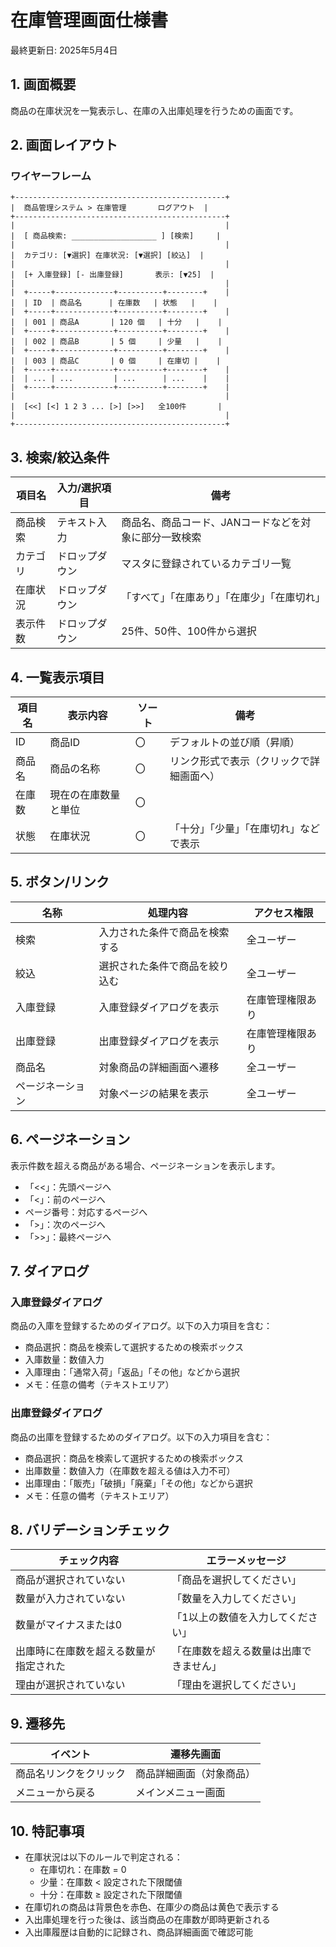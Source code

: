 # 在庫管理画面仕様書

最終更新日: 2025年5月4日

## 1. 画面概要

商品の在庫状況を一覧表示し、在庫の入出庫処理を行うための画面です。

## 2. 画面レイアウト

### ワイヤーフレーム

```
+-----------------------------------------------+
|  商品管理システム > 在庫管理       ログアウト  |
+-----------------------------------------------+
|                                               |
|  [ 商品検索: ___________________ ] [検索]     |
|                                               |
|  カテゴリ: [▼選択] 在庫状況: [▼選択] [絞込]  |
|                                               |
|  [+ 入庫登録] [- 出庫登録]       表示: [▼25]  |
|                                               |
|  +-----+-------------+----------+--------+    |
|  | ID  | 商品名      | 在庫数   | 状態   |    |
|  +-----+-------------+----------+--------+    |
|  | 001 | 商品A       | 120 個   | 十分   |    |
|  +-----+-------------+----------+--------+    |
|  | 002 | 商品B       | 5 個     | 少量   |    |
|  +-----+-------------+----------+--------+    |
|  | 003 | 商品C       | 0 個     | 在庫切 |    |
|  +-----+-------------+----------+--------+    |
|  | ... | ...         | ...      | ...    |    |
|  +-----+-------------+----------+--------+    |
|                                               |
|  [<<] [<] 1 2 3 ... [>] [>>]   全100件       |
|                                               |
+-----------------------------------------------+
```

## 3. 検索/絞込条件

| 項目名 | 入力/選択項目 | 備考 |
|-------|-------------|------|
| 商品検索 | テキスト入力 | 商品名、商品コード、JANコードなどを対象に部分一致検索 |
| カテゴリ | ドロップダウン | マスタに登録されているカテゴリ一覧 |
| 在庫状況 | ドロップダウン | 「すべて」「在庫あり」「在庫少」「在庫切れ」 |
| 表示件数 | ドロップダウン | 25件、50件、100件から選択 |

## 4. 一覧表示項目

| 項目名 | 表示内容 | ソート | 備考 |
|-------|---------|------|------|
| ID | 商品ID | 〇 | デフォルトの並び順（昇順） |
| 商品名 | 商品の名称 | 〇 | リンク形式で表示（クリックで詳細画面へ） |
| 在庫数 | 現在の在庫数量と単位 | 〇 | |
| 状態 | 在庫状況 | 〇 | 「十分」「少量」「在庫切れ」などで表示 |

## 5. ボタン/リンク

| 名称 | 処理内容 | アクセス権限 |
|------|---------|------------|
| 検索 | 入力された条件で商品を検索する | 全ユーザー |
| 絞込 | 選択された条件で商品を絞り込む | 全ユーザー |
| 入庫登録 | 入庫登録ダイアログを表示 | 在庫管理権限あり |
| 出庫登録 | 出庫登録ダイアログを表示 | 在庫管理権限あり |
| 商品名 | 対象商品の詳細画面へ遷移 | 全ユーザー |
| ページネーション | 対象ページの結果を表示 | 全ユーザー |

## 6. ページネーション

表示件数を超える商品がある場合、ページネーションを表示します。

- 「<<」：先頭ページへ
- 「<」：前のページへ
- ページ番号：対応するページへ
- 「>」：次のページへ
- 「>>」：最終ページへ

## 7. ダイアログ

### 入庫登録ダイアログ

商品の入庫を登録するためのダイアログ。以下の入力項目を含む：

- 商品選択：商品を検索して選択するための検索ボックス
- 入庫数量：数値入力
- 入庫理由：「通常入荷」「返品」「その他」などから選択
- メモ：任意の備考（テキストエリア）

### 出庫登録ダイアログ

商品の出庫を登録するためのダイアログ。以下の入力項目を含む：

- 商品選択：商品を検索して選択するための検索ボックス
- 出庫数量：数値入力（在庫数を超える値は入力不可）
- 出庫理由：「販売」「破損」「廃棄」「その他」などから選択
- メモ：任意の備考（テキストエリア）

## 8. バリデーションチェック

| チェック内容 | エラーメッセージ |
|------------|----------------|
| 商品が選択されていない | 「商品を選択してください」 |
| 数量が入力されていない | 「数量を入力してください」 |
| 数量がマイナスまたは0 | 「1以上の数値を入力してください」 |
| 出庫時に在庫数を超える数量が指定された | 「在庫数を超える数量は出庫できません」 |
| 理由が選択されていない | 「理由を選択してください」 |

## 9. 遷移先

| イベント | 遷移先画面 |
|---------|-----------|
| 商品名リンクをクリック | 商品詳細画面（対象商品） |
| メニューから戻る | メインメニュー画面 |

## 10. 特記事項

- 在庫状況は以下のルールで判定される：
  - 在庫切れ：在庫数 = 0
  - 少量：在庫数 < 設定された下限閾値
  - 十分：在庫数 ≥ 設定された下限閾値
- 在庫切れの商品は背景色を赤色、在庫少の商品は黄色で表示する
- 入出庫処理を行った後は、該当商品の在庫数が即時更新される
- 入出庫履歴は自動的に記録され、商品詳細画面で確認可能